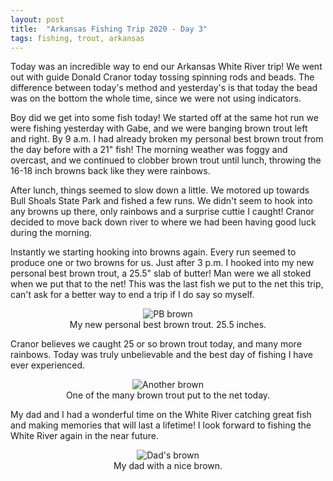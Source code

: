 ```yaml
---
layout: post
title:  "Arkansas Fishing Trip 2020 - Day 3"
tags: fishing, trout, arkansas
---
```


Today was an incredible way to end our Arkansas White River trip! We went out with guide Donald Cranor today tossing spinning rods and beads. The difference between today's method and yesterday's is that today the bead was on the bottom the whole time, since we were not using indicators. 

Boy did we get into some fish today! We started off at the same hot run we were fishing yesterday with Gabe, and we were banging brown trout left and right. By 9 a.m. I had already broken my personal best brown trout from the day before with a 21" fish! The morning weather was foggy and overcast, and we continued to clobber brown trout until lunch, throwing the 16-18 inch browns back like they were rainbows. 

After lunch, things seemed to slow down a little. We motored up towards Bull Shoals State Park and fished a few runs. We didn't seem to hook into any browns up there, only rainbows and a surprise cuttie I caught! Cranor decided to move back down river to where we had been having good luck during the morning. 

Instantly we starting hooking into browns again. Every run seemed to produce one or two browns for us. Just after 3 p.m. I hooked into my new personal best brown trout, a 25.5" slab of butter! Man were we all stoked when we put that to the net! This was the last fish we put to the net this trip, can't ask for a better way to end a trip if I do say so myself. 

<center>
<figure>
  <img src="{{site.baseurl}}/assets/images/2020/whiteriver10.JPG" alt="PB brown">
    <center><figcaption>My new personal best brown trout. 25.5 inches.</figcaption></center>
</figure>
</center>

Cranor believes we caught 25 or so brown trout today, and many more rainbows. Today was truly unbelievable and the best day of fishing I have ever experienced. 

<center>
<figure>
  <img src="{{site.baseurl}}/assets/images/2020/whiteriver11.jpeg" alt="Another brown">
    <center><figcaption>One of the many brown trout put to the net today.</figcaption></center>
</figure>
</center>

My dad and I had a wonderful time on the White River catching great fish and making memories that will last a lifetime! I look forward to fishing the White River again in the near future. 

<center>
<figure>
  <img src="{{site.baseurl}}/assets/images/2020/whiteriver12.jpeg" alt="Dad's brown">
    <center><figcaption>My dad with a nice brown.</figcaption></center>
</figure>
</center>